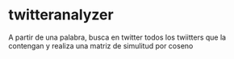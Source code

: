 twitteranalyzer
===============

A partir de una palabra, busca en twitter todos los twiitters que la contengan y realiza una matriz de simulitud por coseno
